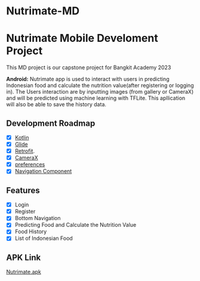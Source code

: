 # Nutrimate-MD
# Nutrimate Mobile Develoment Project
This MD project is our capstone project for Bangkit Academy 2023

**Android:**
Nutrimate app is used to interact with users in predicting Indonesian food and calculate the nutrition value(after registering or logging in). The Users interaction are by inputting images (from gallery or CameraX) and will be predicted using machine learning with TFLite. This apllication will also be able to save the history data. 

## Development Roadmap
- [x] [Kotlin](https://kotlinlang.org/)
- [x] [Glide](https://github.com/bumptech/glide)
- [x] [Retrofit](https://square.github.io/retrofit/).
- [x] [CameraX](https://developer.android.com/training/camerax)
- [x] [preferences](https://developer.android.com/reference/android/preference/Preference)
- [x] [Navigation Component](https://developer.android.com/guide/navigation/navigation-getting-started)

## Features
- [x] Login
- [x] Register
- [x] Bottom Navigation
- [x] Predicting Food and Calculate the Nutrition Value
- [x] Food History
- [x] List of Indonesian Food

## APK Link
[Nutrimate.apk](https://drive.google.com/file/d/1oiLXlk_BX3Qqo9cntoG3j2Uze-ZrXMnk/view?usp=sharing)
